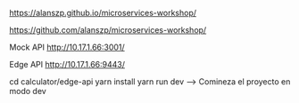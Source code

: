 https://alanszp.github.io/microservices-workshop/

https://github.com/alanszp/microservices-workshop/

Mock API
http://10.17.1.66:3001/

Edge API
http://10.17.1.66:9443/

cd calculator/edge-api
yarn install
yarn run dev --> Comineza el proyecto en modo dev